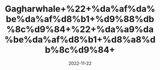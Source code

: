---
title: 'Gagharwhale+%22+%da%af%da%be%da%af%d8%b1+%d9%88%db%8c%d9%84+%22+%da%a9%da%be%da%af%d8%b1+%d8%a8%db%8c%d9%84+'
date: '2022-11-22' 
metatag: '' 
inventory: '0' 
draft: false 
# meta description 
shortDescripton: ''
description: 'Herbs+%d8%ac%da%91%db%8c+%d8%a8%d9%88%d9%b9%db%8c'
longdescription: ''
tags: ''
brand: ''
subCategory: ''
unit: '10 gm-Pk'
sellCount: '0'
featured: True
# product Price
price: '30.0'
# Product Short Description
shortDescription: ''
productID: '552C11FB-3E49-ED11-996A-005056B3A416'
type: 'products'
category: 'Herbs+%d8%ac%da%91%db%8c+%d8%a8%d9%88%d9%b9%db%8c' 
thumnailproduct: 'https://eraconnect.blob.core.windows.net/product-images/aminsaddiquidawakhana/6192d05d-cd0b-4a18-9e10-56a3517e3b5c.webp' 
images:
  - image: 'https://eraconnect.blob.core.windows.net/product-images/aminsaddiquidawakhana/6192d05d-cd0b-4a18-9e10-56a3517e3b5c.webp'  
Variants:
---